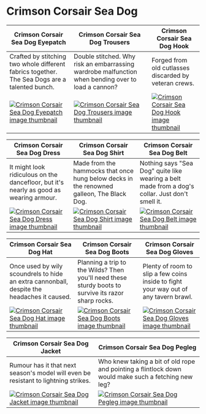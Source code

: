 # Crimson Corsair Sea Dog

| Crimson Corsair Sea Dog Eyepatch | Crimson Corsair Sea Dog Trousers | Crimson Corsair Sea Dog Hook |
| -------------------------------- | -------------------------------- | ---------------------------- |
| Crafted by stitching two whole different fabrics together. The Sea Dogs are a talented bunch. | Double stitched. Why risk an embarrassing wardrobe malfunction when bending over to load a cannon? | Forged from old cutlasses discarded by veteran crews. |
| [![Crimson Corsair Sea Dog Eyepatch image thumbnail](https://seaofthieves.wiki.gg/images/9/9f/Crimson_Corsair_Sea_Dog_Eyepatch.png)](https://seaofthieves.wiki.gg/wiki/Crimson_Corsair_Sea_Dog_Eyepatch) | [![Crimson Corsair Sea Dog Trousers image thumbnail](https://seaofthieves.wiki.gg/images/8/8a/Crimson_Corsair_Sea_Dog_Trousers.png)](https://seaofthieves.wiki.gg/wiki/Crimson_Corsair_Sea_Dog_Trousers) | [![Crimson Corsair Sea Dog Hook image thumbnail](https://seaofthieves.wiki.gg/images/c/c7/Crimson_Corsair_Sea_Dog_Hook.png)](https://seaofthieves.wiki.gg/wiki/Crimson_Corsair_Sea_Dog_Hook) |

| Crimson Corsair Sea Dog Dress | Crimson Corsair Sea Dog Shirt | Crimson Corsair Sea Dog Belt |
| ----------------------------- | ----------------------------- | ---------------------------- |
| It might look ridiculous on the dancefloor, but it's nearly as good as wearing armour. | Made from the hammocks that once hung below decks in the renowned galleon, The Black Dog. | Nothing says &quot;Sea Dog&quot; quite like wearing a belt made from a dog's collar. Just don't smell it. |
| [![Crimson Corsair Sea Dog Dress image thumbnail](https://seaofthieves.wiki.gg/images/1/17/Crimson_Corsair_Sea_Dog_Dress.png)](https://seaofthieves.wiki.gg/wiki/Crimson_Corsair_Sea_Dog_Dress) | [![Crimson Corsair Sea Dog Shirt image thumbnail](https://seaofthieves.wiki.gg/images/0/0b/Crimson_Corsair_Sea_Dog_Shirt.png)](https://seaofthieves.wiki.gg/wiki/Crimson_Corsair_Sea_Dog_Shirt) | [![Crimson Corsair Sea Dog Belt image thumbnail](https://seaofthieves.wiki.gg/images/1/12/Crimson_Corsair_Sea_Dog_Belt.png)](https://seaofthieves.wiki.gg/wiki/Crimson_Corsair_Sea_Dog_Belt) |

| Crimson Corsair Sea Dog Hat | Crimson Corsair Sea Dog Boots | Crimson Corsair Sea Dog Gloves |
| --------------------------- | ----------------------------- | ------------------------------ |
| Once used by wily scoundrels to hide an extra cannonball, despite the headaches it caused. | Planning a trip to the Wilds? Then you'll need these sturdy boots to survive its razor sharp rocks. | Plenty of room to slip a few coins inside to fight your way out of any tavern brawl. |
| [![Crimson Corsair Sea Dog Hat image thumbnail](https://seaofthieves.wiki.gg/images/7/7b/Crimson_Corsair_Sea_Dog_Hat.png)](https://seaofthieves.wiki.gg/wiki/Crimson_Corsair_Sea_Dog_Hat) | [![Crimson Corsair Sea Dog Boots image thumbnail](https://seaofthieves.wiki.gg/images/2/28/Crimson_Corsair_Sea_Dog_Boots.png)](https://seaofthieves.wiki.gg/wiki/Crimson_Corsair_Sea_Dog_Boots) | [![Crimson Corsair Sea Dog Gloves image thumbnail](https://seaofthieves.wiki.gg/images/8/84/Crimson_Corsair_Sea_Dog_Gloves.png)](https://seaofthieves.wiki.gg/wiki/Crimson_Corsair_Sea_Dog_Gloves) |

| Crimson Corsair Sea Dog Jacket | Crimson Corsair Sea Dog Pegleg |
| ------------------------------ | ------------------------------ |
| Rumour has it that next season's model will even be resistant to lightning strikes. | Who knew taking a bit of old rope and pointing a flintlock down would make such a fetching new leg? |
| [![Crimson Corsair Sea Dog Jacket image thumbnail](https://seaofthieves.wiki.gg/images/7/73/Crimson_Corsair_Sea_Dog_Jacket.png)](https://seaofthieves.wiki.gg/wiki/Crimson_Corsair_Sea_Dog_Jacket) | [![Crimson Corsair Sea Dog Pegleg image thumbnail](https://seaofthieves.wiki.gg/images/0/09/Crimson_Corsair_Sea_Dog_Pegleg.png)](https://seaofthieves.wiki.gg/wiki/Crimson_Corsair_Sea_Dog_Pegleg) |
